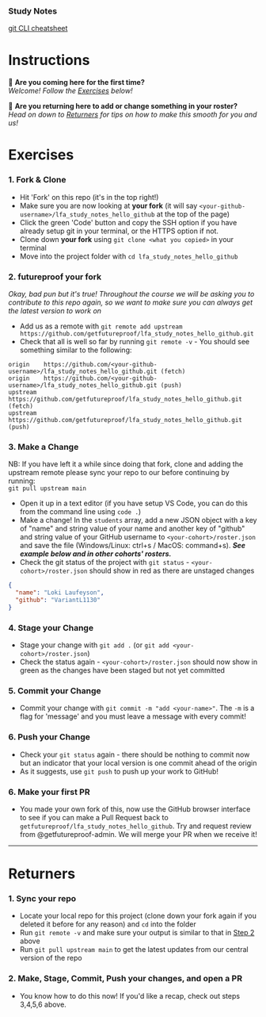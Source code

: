 ### Study Notes

[git CLI cheatsheet](https://github.com/getfutureproof/lfa_guides_wiki/wiki/git-CLI-Cheatsheet)

# Instructions
🥳 **Are you coming here for the first time?** \
_Welcome! Follow the [Exercises](#exercises) below!_

👋 **Are you returning here to add or change something in your roster?** \
_Head on down to [Returners](#returners) for tips on how to make this smooth for you and us!_

# Exercises

### 1. Fork & Clone

- Hit 'Fork' on this repo (it's in the top right!)
- Make sure you are now looking at **your fork** (it will say `<your-github-username>/lfa_study_notes_hello_github` at the top of the page)
- Click the green 'Code' button and copy the SSH option if you have already setup git in your terminal, or the HTTPS option if not.
- Clone down **your fork** using `git clone <what you copied>` in your terminal
- Move into the project folder with `cd lfa_study_notes_hello_github`

### 2. futureproof your fork
_Okay, bad pun but it's true! Throughout the course we will be asking you to contribute to this repo again, so we want to make sure you can always get the latest version to work on_

- Add us as a remote with `git remote add upstream https://github.com/getfutureproof/lfa_study_notes_hello_github.git`
- Check that all is well so far by running `git remote -v` - You should see something similar to the following:

```
origin	  https://github.com/<your-github-username>/lfa_study_notes_hello_github.git (fetch)
origin	  https://github.com/<your-github-username>/lfa_study_notes_hello_github.git (push)
upstream	https://github.com/getfutureproof/lfa_study_notes_hello_github.git (fetch)
upstream	https://github.com/getfutureproof/lfa_study_notes_hello_github.git (push)
```

### 3. Make a Change
NB: If you have left it a while since doing that fork, clone and adding the upstream remote please sync your repo to our before continuing by running: \
`git pull upstream main`

- Open it up in a text editor (if you have setup VS Code, you can do this from the command line using `code .`)
- Make a change! In the `students` array, add a new JSON object with a key of "name" and string value of your name and another key of "github" and string value of your GitHub username to `<your-cohort>/roster.json` and save the file (Windows/Linux: <key>ctrl</key>+<key>s</key> / MacOS: <key>command</key>+<key>s</key>). **_See example below and in other cohorts' rosters._**
- Check the git status of the project with `git status` - `<your-cohort>/roster.json` should show in red as there are unstaged changes

```json
{
  "name": "Loki Laufeyson",
  "github": "VariantL1130"
}
```

### 4. Stage your Change

- Stage your change with `git add .` (or `git add <your-cohort>/roster.json`)
- Check the status again - `<your-cohort>/roster.json` should now show in green as the changes have been staged but not yet committed

### 5. Commit your Change

- Commit your change with `git commit -m "add <your-name>"`. The `-m` is a flag for 'message' and you must leave a message with every commit!

### 6. Push your Change 

- Check your `git status` again - there should be nothing to commit now but an indicator that your local version is one commit ahead of the origin
- As it suggests, use `git push` to push up your work to GitHub!

### 6. Make your first PR

- You made your own fork of this, now use the GitHub browser interface to see if you can make a Pull Request back to `getfutureproof/lfa_study_notes_hello_github`. Try and request review from @getfutureproof-admin. We will merge your PR when we receive it!


---

# Returners

### 1. Sync your repo
- Locate your local repo for this project (clone down your fork again if you deleted it before for any reason) and `cd` into the folder
- Run `git remote -v` and make sure your output is similar to that in [Step 2](#2-futureproof-your-fork) above
- Run `git pull upstream main` to get the latest updates from our central version of the repo

### 2. Make, Stage, Commit, Push your changes, and open a PR
- You know how to do this now! If you'd like a recap, check out steps 3,4,5,6 above.
